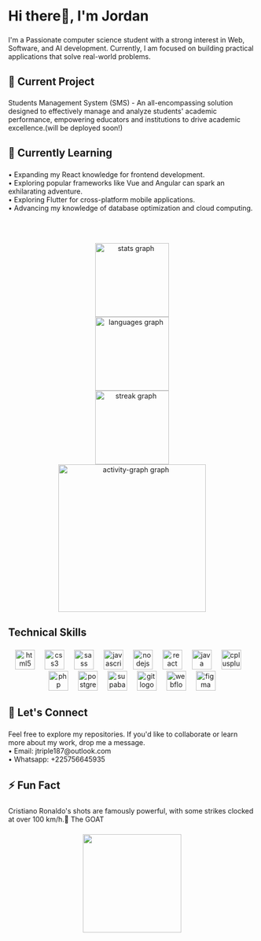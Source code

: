 <h1 align="left">Hi there👋, I'm Jordan</h1>

###

<p align="left">I'm a Passionate computer science student with a strong interest in Web, Software, and AI development. Currently, I am focused on building practical applications that solve real-world problems.</p>

###

<p align="left"></p>

###

<h2 align="left">🔭 Current Project</h2>

###

<p align="left">Students Management System (SMS) - An all-encompassing solution designed to effectively manage and analyze students' academic performance, empowering educators and institutions to drive academic excellence.(will be deployed soon!)</p>

###

<p align="left"></p>

###

<h2 align="left">🌱 Currently Learning</h2>

###



<p align="left">• Expanding my React knowledge for frontend development.  <br>• Exploring popular frameworks like Vue and Angular can spark an exhilarating adventure.  <br>• Exploring Flutter for cross-platform mobile applications.  <br>• Advancing my knowledge of database optimization and cloud computing.</p>

###

<br clear="both">

<p align="left"></p>

###

<div align="center">
  <img src="https://github-readme-stats.vercel.app/api?username=TripleJay23&hide_title=false&hide_rank=false&show_icons=true&include_all_commits=true&count_private=true&disable_animations=false&theme=dracula&locale=en&hide_border=false&order=1" height="150" alt="stats graph" /> <br>
  <img src="https://github-readme-stats.vercel.app/api/top-langs?username=TripleJay23&locale=en&hide_title=false&layout=default%20&card_width=320&langs_count=5&theme=dracula&hide_border=false&order=2" height="150" alt="languages graph" /> <br>
  <img src="https://streak-stats.demolab.com?user=TripleJay23&locale=en&mode=daily&theme=dracula&hide_border=false&border_radius=5&order=3" height="150" alt="streak graph" /> <br>
  <img src="https://github-readme-activity-graph.vercel.app/graph?username=TripleJay23&radius=16&theme=react&area=true&order=5" height="300" alt="activity-graph graph"  />
</div>

###

<h3 align="left"></h3>

###

<h2 align="left">Technical Skills</h2>

###

<div align="center">
  <img src="https://cdn.jsdelivr.net/gh/devicons/devicon/icons/html5/html5-original.svg" height="40" alt="html5 logo"  />
  <img width="12" />
  <img src="https://cdn.jsdelivr.net/gh/devicons/devicon/icons/css3/css3-original.svg" height="40" alt="css3 logo"  />
  <img width="12" />
  <img src="https://cdn.jsdelivr.net/gh/devicons/devicon/icons/sass/sass-original.svg" height="40" alt="sass logo"  />
  <img width="12" />
  <img src="https://cdn.jsdelivr.net/gh/devicons/devicon/icons/javascript/javascript-original.svg" height="40" alt="javascript logo"  />
  <img width="12" />
  <img src="https://cdn.jsdelivr.net/gh/devicons/devicon/icons/nodejs/nodejs-original.svg" height="40" alt="nodejs logo"  />
  <img width="12" />
  <img src="https://cdn.jsdelivr.net/gh/devicons/devicon/icons/react/react-original.svg" height="40" alt="react logo"  />
  <img width="12" />
  <img src="https://cdn.jsdelivr.net/gh/devicons/devicon/icons/java/java-original.svg" height="40" alt="java logo"  />
  <img width="12" />
  <img src="https://cdn.jsdelivr.net/gh/devicons/devicon/icons/cplusplus/cplusplus-original.svg" height="40" alt="cplusplus logo"  />
  <img width="12" />
  <img src="https://cdn.jsdelivr.net/gh/devicons/devicon/icons/php/php-original.svg" height="40" alt="php logo"  />
  <img width="12" />
  <img src="https://cdn.jsdelivr.net/gh/devicons/devicon/icons/postgresql/postgresql-original.svg" height="40" alt="postgresql logo"  />
  <img width="12" />
  <img src="https://cdn.simpleicons.org/supabase/3ECF8E" height="40" alt="supabase logo"  />
  <img width="12" />
  <img src="https://cdn.jsdelivr.net/gh/devicons/devicon/icons/git/git-original.svg" height="40" alt="git logo"  />
  <img width="12" />
  <img src="https://cdn.jsdelivr.net/gh/devicons/devicon/icons/webflow/webflow-original.svg" height="40" alt="webflow logo"  />
  <img width="12" />
  <img src="https://cdn.jsdelivr.net/gh/devicons/devicon/icons/figma/figma-original.svg" height="40" alt="figma logo"  />
</div>

###

<div align="center">
</div>

###

<h2 align="left">🔗 Let's Connect</h2>

###

<p align="left">Feel free to explore my repositories. If you'd like to collaborate or learn more about my work, drop me a message.  <br>  • Email: jtriple187@outlook.com  <br>  • Whatsapp: +225756645935</p>

###

<p align="left"></p>

###

<h2 align="left">⚡ Fun Fact</h2>

###

<p align="left">Cristiano Ronaldo's shots are famously powerful, with some strikes clocked at over 100 km/h.🚀 The GOAT</p>

###

<div align="center">
  <img height="200" src="https://media3.giphy.com/media/hryis7A55UXZNCUTNA/giphy.gif?cid=6c09b9528tvx2t7jvu9bd9saxo04ampskx3ejkhnp4rpiegb&ep=v1_internal_gif_by_id&rid=giphy.gif&ct=g"  />
</div>

###
